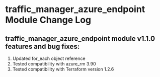 # traffic_manager_azure_endpoint Module Change Log

## traffic_manager_azure_endpoint module v1.1.0 features and bug fixes:

1. Updated for_each object reference
2. Tested compatibility with azure_rm 3.90
3. Tested compatibility with Terraform version 1.2.6
